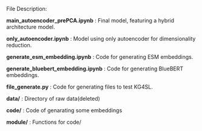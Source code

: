 File Description:

 **main_autoencoder_prePCA.ipynb** : Final model, featuring a hybrid architecture model.

 **only_autoencoder.ipynb** : Model using only autoencoder for dimensionality reduction.

 **generate_esm_embedding.ipynb** : Code for generating ESM embeddings.

 **generate_bluebert_embedding.ipynb** : Code for generating BlueBERT embeddings.

 **file_generate.py** : Code for generating files to test KG4SL.

 **data/** : Directory of raw data(deleted)

 **code/** : Code of genarating some embeddings

 **module/** : Functions for code/
